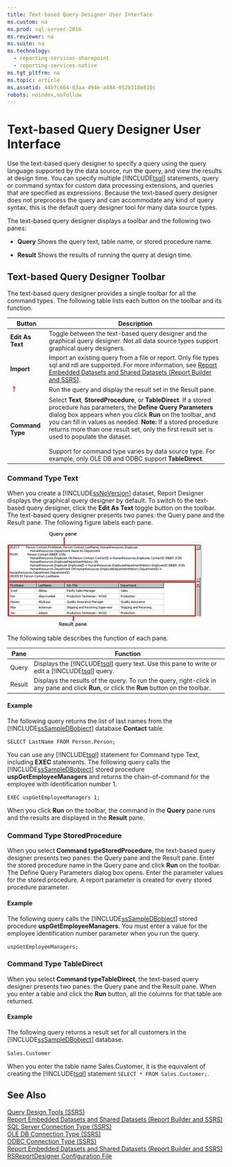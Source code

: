 ```yaml
---
title: Text-based Query Designer User Interface
ms.custom: na
ms.prod: sql-server-2016
ms.reviewer: na
ms.suite: na
ms.technology: 
  - reporting-services-sharepoint
  - reporting-services-native
ms.tgt_pltfrm: na
ms.topic: article
ms.assetid: 44b7c664-03aa-494e-a484-052b318e810c
robots: noindex,nofollow
---
```

# Text-based Query Designer User Interface
  Use the text\-based query designer to specify a query using the query language supported by the data source, run the query, and view the results at design time. You can specify multiple [!INCLUDE[tsql](../../Token\Other/tsql_md.md)] statements, query or command syntax for custom data processing extensions, and queries that are specified as expressions. Because the text\-based query designer does not preprocess the query and can accommodate any kind of query syntax, this is the default query designer tool for many data source types.  
  
 The text\-based query designer displays a toolbar and the following two panes:  
  
-   **Query** Shows the query text, table name, or stored procedure name.  
  
-   **Result** Shows the results of running the query at design time.  
  
## Text\-based Query Designer Toolbar  
 The text\-based query designer provides a single toolbar for all the command types. The following table lists each button on the toolbar and its function.  
  
|Button|Description|  
|------------|-----------------|  
|**Edit As Text**|Toggle between the text\-based query designer and the graphical query designer. Not all data source types support graphical query designers.|  
|**Import**|Import an existing query from a file or report. Only file types sql and rdl are supported. For more information, see [Report Embedded Datasets and Shared Datasets &#40;Report Builder and SSRS&#41;](../Topic/Report%20Embedded%20Datasets%20and%20Shared%20Datasets%20\(Report%20Builder%20and%20SSRS\).md).|  
|![Run the query](../../Images\Image\ImageNotContaina/rsQDIcon_Run.gif "rsQDIcon_Run")|Run the query and display the result set in the Result pane.|  
|**Command Type**|Select **Text**, **StoredProcedure**, or **TableDirect**. If a stored procedure has parameters, the **Define Query Parameters** dialog box appears when you click **Run** on the toolbar, and you can fill in values as needed. **Note:**  If a stored procedure returns more than one result set, only the first result set is used to populate the dataset. <br /><br /> Support for command type varies by data source type. For example, only OLE DB and ODBC support **TableDirect**.|  
  
### Command Type Text  
 When you create a [!INCLUDE[ssNoVersion](../../Token\Other/ssNoVersion_md.md)] dataset, Report Designer displays the graphical query designer by default. To switch to the text\-based query designer, click the **Edit As Text** toggle button on the toolbar. The text\-based query designer presents two panes: the Query pane and the Result pane. The following figure labels each pane.  
  
 ![Generic query designer, for relational data query](../../Images\Image\ImageNotContaina/rsQD_DSAW_SQL_Generic.gif "rsQD_DSAW_SQL_Generic")  
  
 The following table describes the function of each pane.  
  
|Pane|Function|  
|----------|--------------|  
|Query|Displays the [!INCLUDE[tsql](../../Token\Other/tsql_md.md)] query text. Use this pane to write or edit a [!INCLUDE[tsql](../../Token\Other/tsql_md.md)] query.|  
|Result|Displays the results of the query. To run the query, right\-click in any pane and click **Run**, or click the **Run** button on the toolbar.|  
  
#### Example  
 The following query returns the list of last names from the [!INCLUDE[ssSampleDBobject](../../Token\Other/ssSampleDBobject_md.md)] database **Contact** table.  
  
```  
SELECT LastName FROM Person.Person;  
```  
  
 You can use any [!INCLUDE[tsql](../../Token\Other/tsql_md.md)] statement for Command type Text, including **EXEC** statements. The following query calls the [!INCLUDE[ssSampleDBobject](../../Token\Other/ssSampleDBobject_md.md)] stored procedure **uspGetEmployeeManagers** and returns the chain\-of\-command for the employee with identification number 1.  
  
```  
EXEC uspGetEmployeeManagers 1;  
```  
  
 When you click **Run** on the toolbar, the command in the **Query** pane runs and the results are displayed in the **Result** pane.  
  
### Command Type StoredProcedure  
 When you select **Command typeStoredProcedure**, the text\-based query designer presents two panes: the Query pane and the Result pane. Enter the stored procedure name in the Query pane and click **Run** on the toolbar. The Define Query Parameters dialog box opens. Enter the parameter values for the stored procedure. A report parameter is created for every stored procedure parameter.  
  
#### Example  
 The following query calls the [!INCLUDE[ssSampleDBobject](../../Token\Other/ssSampleDBobject_md.md)] stored procedure **uspGetEmployeeManagers**. You must enter a value for the employee identification number parameter when you run the query.  
  
```  
uspGetEmployeeManagers;  
```  
  
### Command Type TableDirect  
 When you select **Command typeTableDirect**, the text\-based query designer presents two panes: the Query pane and the Result pane. When you enter a table and click the **Run** button, all the columns for that table are returned.  
  
#### Example  
 The following query returns a result set for all customers in the [!INCLUDE[ssSampleDBobject](../../Token\Other/ssSampleDBobject_md.md)] database.  
  
 `Sales.Customer`  
  
 When you enter the table name Sales.Customer, it is the equivalent of creating the [!INCLUDE[tsql](../../Token\Other/tsql_md.md)] statement `SELECT * FROM Sales.Customer;`.  
  
## See Also  
 [Query Design Tools &#40;SSRS&#41;](../Topic/Query%20Design%20Tools%20\(SSRS\).md)   
 [Report Embedded Datasets and Shared Datasets &#40;Report Builder and SSRS&#41;](../Topic/Report%20Embedded%20Datasets%20and%20Shared%20Datasets%20\(Report%20Builder%20and%20SSRS\).md)   
 [SQL Server Connection Type &#40;SSRS&#41;](../Topic/SQL%20Server%20Connection%20Type%20\(SSRS\).md)   
 [OLE DB Connection Type &#40;SSRS&#41;](../Topic/OLE%20DB%20Connection%20Type%20\(SSRS\).md)   
 [ODBC Connection Type &#40;SSRS&#41;](../Topic/ODBC%20Connection%20Type%20\(SSRS\).md)   
 [Report Embedded Datasets and Shared Datasets &#40;Report Builder and SSRS&#41;](../Topic/Report%20Embedded%20Datasets%20and%20Shared%20Datasets%20\(Report%20Builder%20and%20SSRS\).md)   
 [RSReportDesigner Configuration File](../../Topics\TopicNameNotContainA/RSReportDesigner-Configuration-File.md)  
  
  